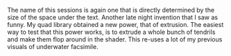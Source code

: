 The name of this sessions is again one that is directly determined by the size of the space under the text. Another late night invention that I saw as funny. My quad library obtained a new power, that of extrusion. The easiest way to test that this power works, is to extrude a whole bunch of tendrils and make them flop around in the shader. This re-uses a lot of my previous visuals of underwater facsimile.

